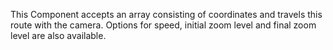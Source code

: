 This Component accepts an array consisting of coordinates and travels this route with the camera. Options for speed, initial zoom level and final zoom level are also available.
